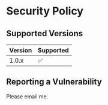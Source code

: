 # Security Policy

## Supported Versions

| Version | Supported          |
|---------|--------------------|
| 1.0.x   | :white_check_mark: |


## Reporting a Vulnerability

Please email me.
